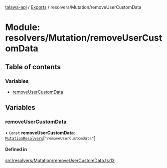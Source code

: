 [talawa-api](../README.md) / [Exports](../modules.md) / resolvers/Mutation/removeUserCustomData

# Module: resolvers/Mutation/removeUserCustomData

## Table of contents

### Variables

- [removeUserCustomData](resolvers_Mutation_removeUserCustomData.md#removeusercustomdata)

## Variables

### removeUserCustomData

• `Const` **removeUserCustomData**: [`MutationResolvers`](types_generatedGraphQLTypes.md#mutationresolvers)[``"removeUserCustomData"``]

#### Defined in

[src/resolvers/Mutation/removeUserCustomData.ts:13](https://github.com/PalisadoesFoundation/talawa-api/blob/4c7d3ea/src/resolvers/Mutation/removeUserCustomData.ts#L13)
